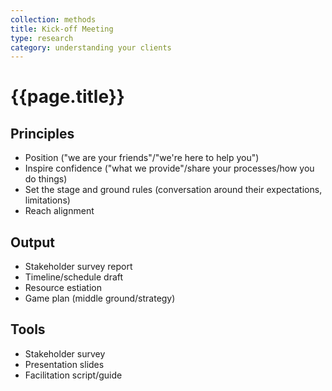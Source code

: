 ```yaml
---
collection: methods
title: Kick-off Meeting
type: research
category: understanding your clients
---
```


# {{page.title}}

## Principles

* Position ("we are your friends"/"we're here to help you")
* Inspire confidence ("what we provide"/share your processes/how you do things)
* Set the stage and ground rules (conversation around their expectations, limitations)
* Reach alignment

## Output

* Stakeholder survey report
* Timeline/schedule draft
* Resource estiation
* Game plan (middle ground/strategy)

## Tools

* Stakeholder survey
* Presentation slides
* Facilitation script/guide